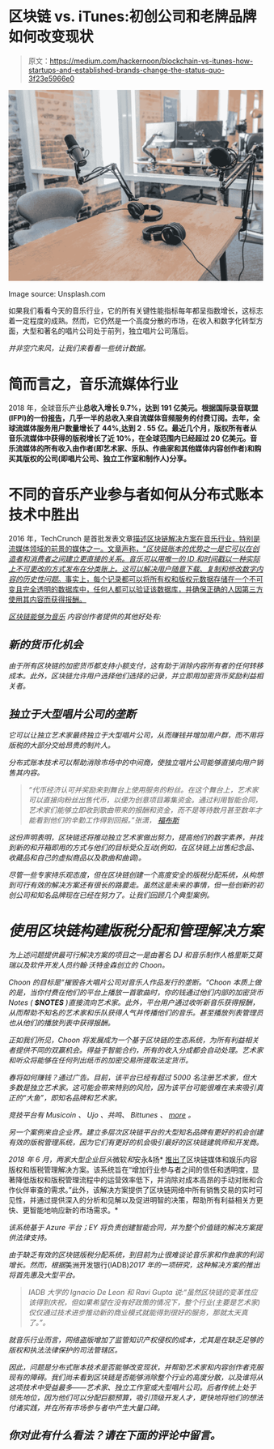 # 区块链 vs. iTunes:初创公司和老牌品牌如何改变现状

> 原文：<https://medium.com/hackernoon/blockchain-vs-itunes-how-startups-and-established-brands-change-the-status-quo-3f23e5966e0>

![](img/1dda68fd1462868656a7b3aeed1065c7.png)

Image source: Unsplash.com

如果我们看看今天的音乐行业，它的所有关键性能指标每年都呈指数增长，这标志着一定程度的成熟。然而，它仍然是一个高度分散的市场，在收入和数字化转型方面，大型和著名的唱片公司处于前列，独立唱片公司落后。

*并非空穴来风，让我们来看看一些统计数据。*

# 简而言之，音乐流媒体行业

2018 年，全球音乐产业**总收入增长 9.7%，达到 191 亿美元。根据国际录音联盟(IFPI)的一份[报告](https://www.ifpi.org/downloads/GMR2019.pdf)，几乎一半的总收入来自流媒体音频服务的付费订阅。去年，全球流媒体服务用户数量增长了 44%,达到 2 . 55 亿。最近几个月，版权所有者从音乐流媒体中获得的版税增长了近 10%，在全球范围内已经超过 20 亿美元。音乐流媒体的所有收入由作者(即艺术家、乐队、作曲家和其他媒体内容创作者)和购买其版权的公司(即唱片公司、独立工作室和制作人)分享。**

# 不同的音乐产业参与者如何从分布式账本技术中胜出

2016 年，TechCrunch 是首批发表文章[描述区块链解决方案在音乐行业，特别是流媒体领域的前景的媒体之一。文章声称，“*区块链账本的优势之一是它可以在创造者和消费者之间建立更直接的关系。音乐可以用唯一的 ID 和时间戳以一种实际上不可更改的方式发布在分类账上。这可以解决用户随意下载、复制和修改数字内容的历史性问题*。事实上，每个记录都可以将所有权和版权元数据存储在一个不可变且完全透明的数据库中，任何人都可以验证该数据库，并确保正确的人因第三方使用其内容而获得报酬。](https://techcrunch.com/2016/10/08/how-blockchain-can-change-the-music-industry/?guccounter=1)

*[*区块链能够为音乐*](https://hackernoon.com/why-the-music-industry-needs-blockchain-55aa41e16516) *内容创作者提供的其他好处有:**

## *新的货币化机会*

*由于所有区块链的加密货币都支持小额支付，这有助于消除内容所有者的任何转移成本。此外，区块链允许用户选择他们选择的记录，并立即用加密货币奖励利益相关者。*

## *独立于大型唱片公司的垄断*

*它可以让独立艺术家最终独立于大型唱片公司，从而赚钱并增加用户群，而不用将版税的大部分交给昂贵的制片人。*

*分布式账本技术可以帮助消除市场中的中间商，使独立唱片公司能够直接向用户销售其内容。*

> *“代币经济认可并奖励来到舞台上使用服务的粉丝。在这个舞台上，艺术家可以直接向粉丝出售代币，以便为创意项目筹集资金。通过利用智能合同，艺术家们能够立即收到歌曲带来的报酬和资金，而不是等待数月甚至数年才能看到他们的辛勤工作得到回报。”*张潇，* [*福布斯*](https://www.forbes.com/sites/andrewrossow/2018/05/27/blockchain-aims-to-be-the-biggest-stage-for-empowering-music-artists/#35f912a53e0b)*

*这份声明表明，区块链还将推动独立艺术家做出努力，提高他们的数字素养，并找到新的和开箱即用的方式与他们的目标受众互动(例如，在区块链上出售纪念品、收藏品和自己的虚拟商品以及歌曲和曲调)。*

*尽管一些专家持乐观态度，但在区块链创建一个高度安全的版税分配系统，从构想到可行有效的解决方案还有很长的路要走。虽然这是未来的事情，但一些创新的初创公司和知名品牌现在已经在努力了。让我们回顾几个典型案例。*

# *使用区块链构建版税分配和管理解决方案*

*为上述问题提供最可行解决方案的项目之一是由著名 DJ 和音乐制作人格里斯艾莫瑞以及软件开发人员约翰·沃特金森创立的 Choon。*

*Choon 的目标是“摧毁各大唱片公司对音乐人作品发行的垄断。“Choon 本质上做的是，当你付费在他们的平台上播放一首歌曲时，你的钱通过他们内部的加密货币 Notes ( **$NOTES** )直接流向艺术家。此外，平台用户通过收听新音乐获得报酬，从而帮助不知名的艺术家和乐队获得人气并传播他们的音乐。甚至播放列表管理员也从他们的播放列表中获得报酬。*

*正如我们所见，Choon 将发展成为一个基于区块链的生态系统，为所有利益相关者提供不同的双赢机会。得益于智能合约，所有的收入分成都会自动处理。艺术家和听众将能够在任何列出纸币的加密交易所提取法定货币。*

*春将如何赚钱？通过广告。目前，该平台已经有超过 5000 名注册艺术家，但大多数是独立艺术家。这可能会带来特别的风险，因为该平台可能很难在未来吸引真正的“大鱼”，即知名品牌和艺术家。*

*竞技平台有 *Musicoin* 、 *Ujo* 、*共鸣*、 *Bittunes* 、 [more](https://johnbartmann.com/blockchain/list-blockchain-powered-music-platforms-watch-2019/) 。*

*另一个案例来自企业界。建立多层次区块链平台的大型知名品牌有更好的机会创建有效的版税管理系统，因为它们有更好的机会吸引最好的区块链建筑师和开发商。*

*2018 年 6 月，两家大型企业巨头*微软*和*安永&扬* [推出了](https://www.ey.com/en_gl/news/2018/06/ey-and-microsoft-launch-blockchain-solution-for-content-rights)区块链媒体和娱乐内容版权和版税管理解决方案。该系统旨在“增加行业参与者之间的信任和透明度，显著降低版权和版税管理流程中的运营效率低下，并消除对成本高昂的手动对账和合作伙伴审查的需求。”此外，该解决方案提供了区块链网络中所有销售交易的实时可见性，并通过提供深入的分析和见解以及促进明智的决策，帮助所有利益相关方更快、更智能地响应新的市场需求。*

*该系统基于 Azure 平台；EY 将负责创建智能合同，并为整个价值链的解决方案提供法律支持。*

*由于缺乏有效的区块链版税分配系统，到目前为止很难谈论音乐家和作曲家的利润增长。然而，根据*美洲开发银行(IADB)*2017 年的一项研究，这种解决方案的推出将首先惠及大型平台。*

> *IADB 大学的 Ignacio De Leon 和 Ravi Gupta 说:“虽然区块链的变革性应该得到庆祝，但如果希望在没有好政策的情况下，整个行业(主要是艺术家)仅仅通过技术进步推动新的商业模式就能得到很好的服务，那就太天真了。”。*

*就音乐行业而言，网络盗版增加了监管知识产权侵权的成本，尤其是在缺乏足够的版权和执法法律保护的司法管辖区。*

*因此，问题是分布式账本技术是否能够改变现状，并帮助艺术家和内容创作者克服现有的障碍。我们尚未看到区块链是否能够消除整个行业的高度分散，以及谁将从这项技术中受益最多——艺术家、独立工作室或大型唱片公司。后者传统上处于领先地位，因为他们可以分配巨额预算，吸引顶级开发人才，更快地将他们的想法付诸实践，并在所有市场参与者中产生大量口碑。*

## *你对此有什么看法？请在下面的评论中留言。*